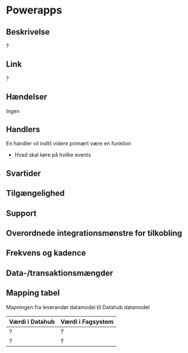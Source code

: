 # Powerapps

## Beskrivelse

?

## Link

?

## Hændelser

Ingen

## Handlers

En handler vil indtil videre primært være en funktion

- Hvad skal køre på hvilke events

## Svartider

## Tilgængelighed

## Support

## Overordnede integrationsmønstre for tilkobling

## Frekvens og kadence

## Data-/transaktionsmængder

## Mapping tabel

Mapningen fra leverandør datamodel til Datahub datamodel

| Værdi i Datahub | Værdi i Fagsystem |
| --------------- | ----------------- |
| ?               | ?                 |
| ?               | ?                 |
